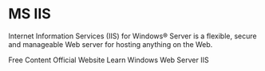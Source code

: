 # MS IIS

Internet Information Services (IIS) for Windows® Server is a flexible, secure and manageable Web server for hosting anything on the Web.

<ResourceGroupTitle>Free Content</ResourceGroupTitle>
<BadgeLink colorScheme='blue' badgeText='Official Website' href='https://www.iis.net/'>Official Website</BadgeLink>
<BadgeLink badgeText='Watch' href='https://www.youtube.com/watch?v=1VdxPWwtISA'> Learn Windows Web Server IIS</BadgeLink>
